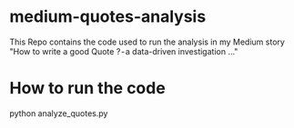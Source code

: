 # medium-quotes-analysis
This Repo contains the code used to run the analysis in my Medium story 
"How to write a good Quote ? - a data-driven investigation …"

# How to run the code
python analyze_quotes.py
